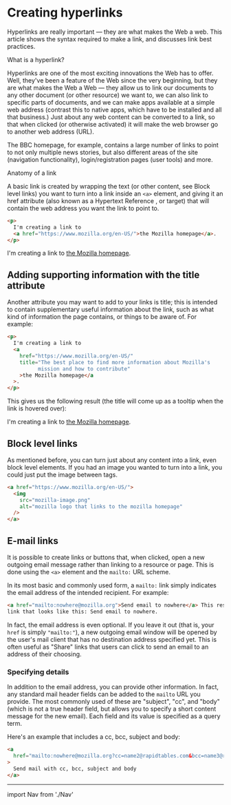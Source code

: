 # Creating hyperlinks

Hyperlinks are really important — they are what makes the Web a web. This article shows the syntax required to make a link, and discusses link best practices.

What is a hyperlink?

Hyperlinks are one of the most exciting innovations the Web has to offer. Well, they've been a feature of the Web since the very beginning, but they are what makes the Web a Web — they allow us to link our documents to any other document (or other resource) we want to, we can also link to specific parts of documents, and we can make apps available at a simple web address (contrast this to native apps, which have to be installed and all that business.) Just about any web content can be converted to a link, so that when clicked (or otherwise activated) it will make the web browser go to another web address (URL).

The BBC homepage, for example, contains a large number of links to point to not only multiple news stories, but also different areas of the site (navigation functionality), login/registration pages (user tools) and more.

Anatomy of a link

A basic link is created by wrapping the text (or other content, see Block level links) you want to turn into a link inside an `<a>` element, and giving it an href attribute (also known as a Hypertext Reference , or target) that will contain the web address you want the link to point to.

```html
<p>
  I'm creating a link to
  <a href="https://www.mozilla.org/en-US/">the Mozilla homepage</a>.
</p>
```

<p>I'm creating a link to
<a href="https://www.mozilla.org/en-US/">the Mozilla homepage</a>.
</p>

## Adding supporting information with the title attribute

Another attribute you may want to add to your links is title; this is intended to contain supplementary useful information about the link, such as what kind of information the page contains, or things to be aware of. For example:

```html
<p>
  I'm creating a link to
  <a
    href="https://www.mozilla.org/en-US/"
    title="The best place to find more information about Mozilla's
          mission and how to contribute"
    >the Mozilla homepage</a
  >.
</p>
```

This gives us the following result (the title will come up as a tooltip when the link is hovered over):

<p>I'm creating a link to
<a href="https://www.mozilla.org/en-US/"
   title="The best place to find more information about Mozilla's
          mission and how to contribute">the Mozilla homepage</a>.
</p>

## Block level links

As mentioned before, you can turn just about any content into a link, even block level elements. If you had an image you wanted to turn into a link, you could just put the image between <a></a> tags.

```html
<a href="https://www.mozilla.org/en-US/">
  <img
    src="mozilla-image.png"
    alt="mozilla logo that links to the mozilla homepage"
  />
</a>
```

## E-mail links

It is possible to create links or buttons that, when clicked, open a new outgoing email message rather than linking to a resource or page. This is done using the `<a>` element and the `mailto:` URL scheme.

In its most basic and commonly used form, a `mailto:` link simply indicates the email address of the intended recipient. For example:

```html
<a href="mailto:nowhere@mozilla.org">Send email to nowhere</a> This results in a
link that looks like this: Send email to nowhere.
```

In fact, the email address is even optional. If you leave it out (that is, your `href` is simply `"mailto:"`), a new outgoing email window will be opened by the user's mail client that has no destination address specified yet. This is often useful as "Share" links that users can click to send an email to an address of their choosing.

### Specifying details

In addition to the email address, you can provide other information. In fact, any standard mail header fields can be added to the `mailto` URL you provide. The most commonly used of these are "subject", "cc", and "body" (which is not a true header field, but allows you to specify a short content message for the new email). Each field and its value is specified as a query term.

Here's an example that includes a cc, bcc, subject and body:

```html
<a
  href="mailto:nowhere@mozilla.org?cc=name2@rapidtables.com&bcc=name3@rapidtables.com&subject=The%20subject%20of%20the%20email&body=The%20body%20of%20the%20email"
>
  Send mail with cc, bcc, subject and body
</a>
```

---

import Nav from './Nav'

<Nav/>
